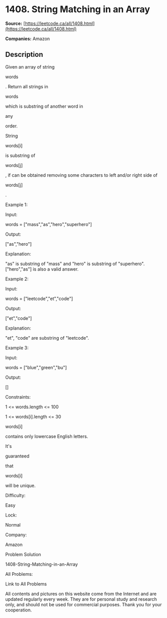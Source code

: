 # 1408. String Matching in an Array

**Source:** [https://leetcode.ca/all/1408.html](https://leetcode.ca/all/1408.html)

**Companies:** Amazon

## Description

Given an array of string

words

. Return all strings in

words

which is substring of another word in

any

order.

String

words[i]

is substring of

words[j]

, if can
                be obtained removing some characters to left and/or right side of

words[j]

.

Example 1:

Input:

words = ["mass","as","hero","superhero"]

Output:

["as","hero"]

Explanation:

"as" is substring of "mass" and "hero" is substring of "superhero".
["hero","as"] is also a valid answer.

Example 2:

Input:

words = ["leetcode","et","code"]

Output:

["et","code"]

Explanation:

"et", "code" are substring of "leetcode".

Example 3:

Input:

words = ["blue","green","bu"]

Output:

[]

Constraints:

1 <= words.length <= 100

1 <= words[i].length <= 30

words[i]

contains only lowercase English letters.

It's

guaranteed

that

words[i]

will be
                    unique.

Difficulty:

Easy

Lock:

Normal

Company:

Amazon

Problem Solution

1408-String-Matching-in-an-Array

All Problems:

Link to All Problems

All contents and pictures on this website come from the Internet and are updated regularly every week. They are for personal study and research only, and should not be used for commercial purposes. Thank you for your cooperation.

